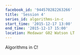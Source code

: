 ```yaml
---
facebook_id: '944570282263266'
title: 'Session 4'
series_id: algorithms-in-c
start_time: '2015-12-17 13:00'
end_time: '2015-12-17 15:00'
location: Medawar G02 Watson LT
---
```


Algorithms in C!
